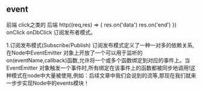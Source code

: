 ## event
前端 click之类的
后端 http((req,res) => {
  res.on('data')
  res.on('end')
}) 
onClick
onDbClick
订阅发布者模式。

1.订阅发布模式(Subscribe/Publish)
订阅发布模式定义了一种一对多的依赖关系,在Node中EventEmitter 对象上开放了一个可以用于监听的on(eventName,callback)函数,允许将一个或多个函数绑定到对应的事件上。当 EventEmitter 对象触发一个事件时,所有绑定在该事件上的函数都被同步地调用!这种模式在node中大量被使用,例如：后续文章中我们会说到的流等,那现在我们就来一步步实现Node中的events模块！
